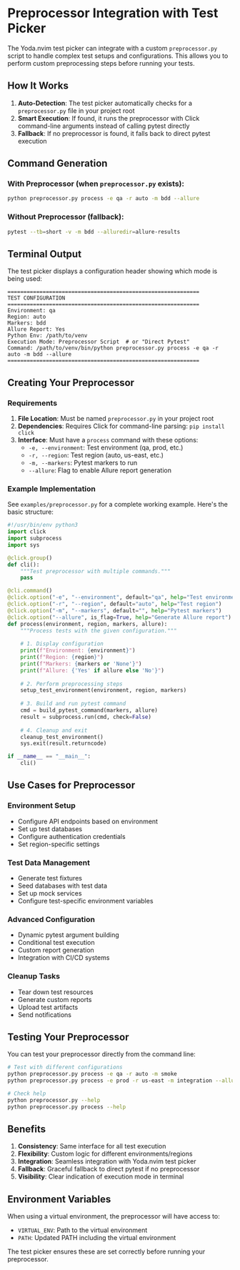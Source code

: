 # Preprocessor Integration with Test Picker

The Yoda.nvim test picker can integrate with a custom `preprocessor.py` script to handle complex test setups and configurations. This allows you to perform custom preprocessing steps before running your tests.

## How It Works

1. **Auto-Detection**: The test picker automatically checks for a `preprocessor.py` file in your project root
2. **Smart Execution**: If found, it runs the preprocessor with Click command-line arguments instead of calling pytest directly
3. **Fallback**: If no preprocessor is found, it falls back to direct pytest execution

## Command Generation

### With Preprocessor (when `preprocessor.py` exists):
```bash
python preprocessor.py process -e qa -r auto -m bdd --allure
```

### Without Preprocessor (fallback):
```bash
pytest --tb=short -v -m bdd --alluredir=allure-results
```

## Terminal Output

The test picker displays a configuration header showing which mode is being used:

```
============================================================
TEST CONFIGURATION
============================================================
Environment: qa
Region: auto
Markers: bdd
Allure Report: Yes
Python Env: /path/to/venv
Execution Mode: Preprocessor Script  # or "Direct Pytest"
Command: /path/to/venv/bin/python preprocessor.py process -e qa -r auto -m bdd --allure
============================================================
```

## Creating Your Preprocessor

### Requirements

1. **File Location**: Must be named `preprocessor.py` in your project root
2. **Dependencies**: Requires Click for command-line parsing: `pip install click`
3. **Interface**: Must have a `process` command with these options:
   - `-e, --environment`: Test environment (qa, prod, etc.)
   - `-r, --region`: Test region (auto, us-east, etc.)  
   - `-m, --markers`: Pytest markers to run
   - `--allure`: Flag to enable Allure report generation

### Example Implementation

See `examples/preprocessor.py` for a complete working example. Here's the basic structure:

```python
#!/usr/bin/env python3
import click
import subprocess
import sys

@click.group()
def cli():
    """Test preprocessor with multiple commands."""
    pass

@cli.command()
@click.option("-e", "--environment", default="qa", help="Test environment")
@click.option("-r", "--region", default="auto", help="Test region")
@click.option("-m", "--markers", default="", help="Pytest markers")
@click.option("--allure", is_flag=True, help="Generate Allure report")
def process(environment, region, markers, allure):
    """Process tests with the given configuration."""
    
    # 1. Display configuration
    print(f"Environment: {environment}")
    print(f"Region: {region}")
    print(f"Markers: {markers or 'None'}")
    print(f"Allure: {'Yes' if allure else 'No'}")
    
    # 2. Perform preprocessing steps
    setup_test_environment(environment, region, markers)
    
    # 3. Build and run pytest command
    cmd = build_pytest_command(markers, allure)
    result = subprocess.run(cmd, check=False)
    
    # 4. Cleanup and exit
    cleanup_test_environment()
    sys.exit(result.returncode)

if __name__ == "__main__":
    cli()
```

## Use Cases for Preprocessor

### Environment Setup
- Configure API endpoints based on environment
- Set up test databases
- Configure authentication credentials
- Set region-specific settings

### Test Data Management
- Generate test fixtures
- Seed databases with test data
- Set up mock services
- Configure test-specific environment variables

### Advanced Configuration
- Dynamic pytest argument building
- Conditional test execution
- Custom report generation
- Integration with CI/CD systems

### Cleanup Tasks
- Tear down test resources
- Generate custom reports
- Upload test artifacts
- Send notifications

## Testing Your Preprocessor

You can test your preprocessor directly from the command line:

```bash
# Test with different configurations
python preprocessor.py process -e qa -r auto -m smoke
python preprocessor.py process -e prod -r us-east -m integration --allure

# Check help
python preprocessor.py --help
python preprocessor.py process --help
```

## Benefits

1. **Consistency**: Same interface for all test execution
2. **Flexibility**: Custom logic for different environments/regions
3. **Integration**: Seamless integration with Yoda.nvim test picker
4. **Fallback**: Graceful fallback to direct pytest if no preprocessor
5. **Visibility**: Clear indication of execution mode in terminal

## Environment Variables

When using a virtual environment, the preprocessor will have access to:
- `VIRTUAL_ENV`: Path to the virtual environment
- `PATH`: Updated PATH including the virtual environment

The test picker ensures these are set correctly before running your preprocessor.